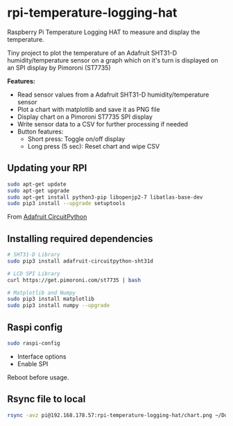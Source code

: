 # rpi-temperature-logging-hat

Raspberry Pi Temperature Logging HAT to measure and display the temperature.

Tiny project to plot the temperature of an Adafruit SHT31-D humidity/temperature sensor on a graph which on it's turn is displayed on an SPI display by Pimoroni (ST7735)

**Features:**

- Read sensor values from a Adafruit SHT31-D humidity/temperature sensor
- Plot a chart with matplotlib and save it as PNG file
- Display chart on a Pimoroni ST7735 SPI display
- Write sensor data to a CSV for further processing if needed
- Button features:
  - Short press: Toggle on/off display
  - Long press (5 sec): Reset chart and wipe CSV

## Updating your RPI

```bash
sudo apt-get update
sudo apt-get upgrade
sudo apt-get install python3-pip libopenjp2-7 libatlas-base-dev
sudo pip3 install --upgrade setuptools
```

From [Adafruit CircuitPython](https://learn.adafruit.com/circuitpython-on-raspberrypi-linux/installing-circuitpython-on-raspberry-pi)

## Installing required dependencies

```bash
# SHT31-D Library
sudo pip3 install adafruit-circuitpython-sht31d

# LCD SPI Library
curl https://get.pimoroni.com/st7735 | bash

# Matplotlib and Numpy 
sudo pip3 install matplotlib
sudo pip3 install numpy --upgrade
```

## Raspi config

```bash
sudo raspi-config
```

- Interface options
- Enable SPI

Reboot before usage.

## Rsync file to local

```bash
rsync -avz pi@192.168.178.57:rpi-temperature-logging-hat/chart.png ~/Downloads/chart.png
```
